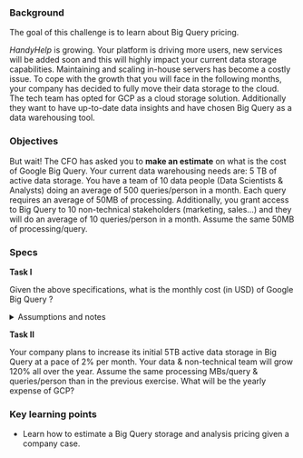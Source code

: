 ### Background

The goal of this challenge is to learn about Big Query pricing.

*HandyHelp* is growing. Your platform is driving more users, new services will be added soon and this will highly impact your current data storage capabilities. Maintaining and scaling in-house servers has become a costly issue. To cope with the growth that you will face in the following months, your company has decided to fully move their data storage to the cloud. The tech team has opted for GCP as a cloud storage solution. Additionally they want to have up-to-date data insights and have chosen Big Query as a data warehousing tool. 

### Objectives

But wait! The CFO has asked you to **make an estimate** on what is the cost of Google Big Query. Your current data warehousing needs are: 5 TB of active data storage. You have a team of 10 data people (Data Scientists & Analysts) doing an average of 500 queries/person in a month. Each query requires an average of 50MB of processing. Additionally, you grant access to Big Query to 10 non-technical stakeholders (marketing, sales…) and they will do an average of 10 queries/person in a month. Assume the same 50MB of processing/query.

### Specs

**Task I**

Given the above specifications, what is the monthly cost (in USD) of Google Big Query ?

<details><summary markdown='span'>Assumptions and notes
</summary>
  For the analysis pricing estimation assume an On-demand pricing & US Multi-region location.

  For the storage pricing estimation assume a US Multi-region location.

  Assume analysis and storing pricing as the only 2 costs associated to this use case (no associated data ingestion or extraction prices).

  Notes: 1TB = 1000GB; 1GB = 1000MB
</details>

**Task II**

Your company plans to increase its initial 5TB active data storage in Big Query at a pace of 2% per month. Your data & non-technical team will grow 120% all over the year. Assume the same processing MBs/query & queries/person than in the previous exercise. What will be the yearly expense of GCP?

### Key learning points

- Learn how to estimate a Big Query storage and analysis pricing given a company case.

